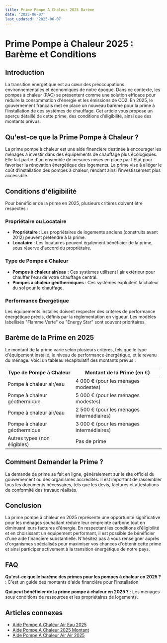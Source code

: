 ```yaml
---
title: Prime Pompe A Chaleur 2025 Barème
date: '2025-06-07'
last_updated: '2025-06-07'
---
```


# Prime Pompe à Chaleur 2025 : Barème et Conditions

## Introduction

La transition énergétique est au cœur des préoccupations environnementales et économiques de notre époque. Dans ce contexte, les pompes à chaleur (PAC) se présentent comme une solution efficace pour réduire la consommation d'énergie et les émissions de CO2. En 2025, le gouvernement français met en place un nouveau barème pour la prime à l’installation de ces systèmes de chauffage. Cet article vous propose un aperçu détaillé de cette prime, des conditions d’éligibilité, ainsi que des montants prévus.

## Qu'est-ce que la Prime Pompe à Chaleur ?

La prime pompe à chaleur est une aide financière destinée à encourager les ménages à investir dans des équipements de chauffage plus écologiques. Elle fait partie d'un ensemble de mesures mises en place par l'État pour favoriser la rénovation énergétique des logements. La prime vise à alléger le coût d’installation des pompes à chaleur, rendant ainsi l’investissement plus accessible.

## Conditions d'éligibilité

Pour bénéficier de la prime en 2025, plusieurs critères doivent être respectés :

### Propriétaire ou Locataire

- **Propriétaire** : Les propriétaires de logements anciens (construits avant 2012) peuvent prétendre à la prime.
- **Locataire** : Les locataires peuvent également bénéficier de la prime, sous réserve d'accord du propriétaire.

### Type de Pompe à Chaleur

- **Pompes à chaleur air/eau** : Ces systèmes utilisent l'air extérieur pour chauffer l'eau de votre chauffage central.
- **Pompes à chaleur géothermiques** : Ces systèmes exploitent la chaleur du sol pour le chauffage.

### Performance Énergétique

Les équipements installés doivent respecter des critères de performance énergétique précis, définis par la réglementation en vigueur. Les modèles labellisés "Flamme Verte" ou "Energy Star" sont souvent prioritaires.

## Barème de la Prime en 2025

Le montant de la prime varie selon plusieurs critères, tels que le type d'équipement installé, le niveau de performance énergétique, et le revenu du ménage. Voici un tableau récapitulatif des montants prévus :

| Type de Pompe à Chaleur      | Montant de la Prime (en €)                |
|------------------------------|-------------------------------------------|
| Pompe à chaleur air/eau       | 4 000 € (pour les ménages modestes)      |
| Pompe à chaleur géothermique  | 5 000 € (pour les ménages modestes)      |
| Pompe à chaleur air/eau       | 2 500 € (pour les ménages intermédiaires)|
| Pompe à chaleur géothermique  | 3 000 € (pour les ménages intermédiaires)|
| Autres types (non éligibles) | Pas de prime                              |

## Comment Demander la Prime ?

La demande de prime se fait en ligne, généralement sur le site officiel du gouvernement ou des organismes accrédités. Il est important de rassembler tous les documents nécessaires, tels que les devis, factures et attestations de conformité des travaux réalisés.

## Conclusion

La prime pompe à chaleur en 2025 représente une opportunité significative pour les ménages souhaitant réduire leur empreinte carbone tout en diminuant leurs factures d'énergie. En respectant les conditions d'éligibilité et en choisissant un équipement performant, il est possible de bénéficier d'une aide financière substantielle. N'hésitez pas à vous renseigner auprès d'organismes spécialisés pour maximiser vos chances d'obtenir cette prime et ainsi participer activement à la transition énergétique de notre pays.

## FAQ
**Qu'est-ce que le barème des primes pour les pompes à chaleur en 2025 ?**
: C'est un guide des montants d'aide financière pour l'installation.

**Qui peut bénéficier de la prime pompe à chaleur en 2025 ?**
: Les ménages sous conditions de ressources et les propriétaires de logements.

## Articles connexes
- [Aide Pompe A Chaleur Air Eau 2025](/aide-pompe-a-chaleur-air-eau-2025/)
- [Aide Pompe A Chaleur 2025 Montant](/aide-pompe-a-chaleur-2025-montant/)
- [Aide Pompe A Chaleur Air Air 2025](/aide-pompe-a-chaleur-air-air-2025/)


<script type="application/ld+json">
{
  "@context": "https://schema.org",
  "@type": "FAQPage",
  "mainEntity": [
    {
      "@type": "Question",
      "name": "Qu'est-ce que le barème des primes pour les pompes à chaleur en 2025 ?",
      "acceptedAnswer": {
        "@type": "Answer",
        "text": "C'est un guide des montants d'aide financière pour l'installation."
      }
    },
    {
      "@type": "Question",
      "name": "Qui peut bénéficier de la prime pompe à chaleur en 2025 ?",
      "acceptedAnswer": {
        "@type": "Answer",
        "text": "Les ménages sous conditions de ressources et les propriétaires de logements."
      }
    }
  ]
}
</script>